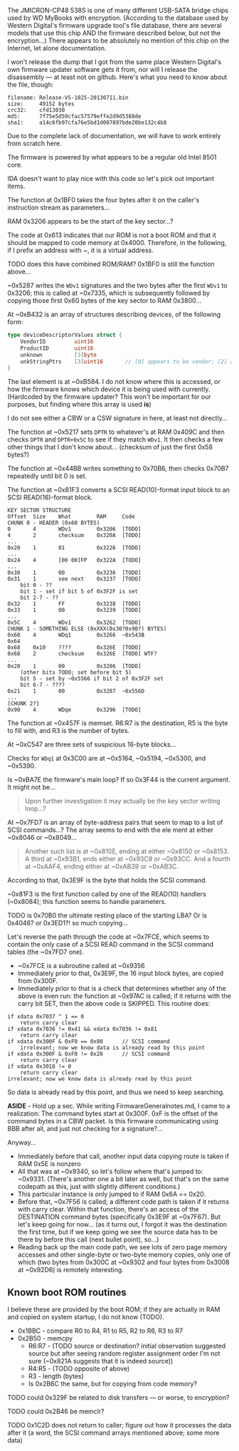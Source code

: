 The JMICRON-CP48 538S is one of many different USB-SATA bridge chips used by WD MyBooks with encryption. (According to the database used by Western Digital's firmware upgrade tool's file database, there are several models that use this chip AND the firmware described below, but not the encryption...) There appears to be absolutely no mention of this chip on the Internet, let alone documentation.

I won't release the dump that I got from the same place Western Digital's own firmware updater software gets it from, nor will I release the disassembly — at least not on github. Here's what you need to know about the file, though:

```
filename: Release-VS-1025-20130711.bin
size:     49152 bytes
crc32:    cfd13030
md5:      7f75e5d59cfac57579effe2d9d5388de
sha1:     a14c6fb97cfa76e5bd1d007897bde20be132c4b8
```

Due to the complete lack of documentation, we will have to work entirely from scratch here.

The firmware is powered by what appears to be a regular old Intel 8501 core.

IDA doesn't want to play nice with this code so let's pick out important items.

The function at 0x1BF0 takes the four bytes after it on the caller's instruction stream as parameters...

RAM 0x3206 appears to be the start of the key sector...?

The code at 0x613 indicates that our ROM is not a boot ROM and that it should be mapped to code memory at 0x4000. Therefore, in the following, if I prefix an address with ~, it is a virtual address.

TODO does this have combined ROM/RAM? 0x1BF0 is still the function above...

~0x5287 writes the `WDv1` signatures and the two bytes after the first `WDv1` to 0x3206; this is called at ~0x7335, which is subsequently followed by copying those first 0x60 bytes of the key sector to RAM 0x3800...

At ~0xB432 is an array of structures describing devices, of the following form:
```go
type deviceDescriptorValues struct {
	VendorID         uint16
	ProductID        uint16
	unknown          [3]byte
	unkStringPtrs    [3]uint16       // [0] appears to be vendor; [2] appears to be product
}
```
The last element is at ~0xB584. I do not know where this is accessed, or how the firmware knows which device it is being used with currently. (Hardcoded by the firmware updater? This won't be important for our purposes, but finding where this array is used **is**)

I do not see either a CBW or a CSW signature in here, at least not directly...

The function at ~0x5217 sets `DPTR` to whatever's at RAM 0x409C and then checks `DPTR` and `DPTR+0x5C` to see if they match `WDv1`. It then checks a few other things that I don't know about... (checksum of just the first 0x58 bytes?)

The function at ~0x44BB writes something to 0x70B6, then checks 0x70B7 repeatedly until bit 0 is set.

The function at ~0x81F3 converts a SCSI READ(10)-format input block to an SCSI READ(16)-format block.

```
KEY SECTOR STRUCTURE
Offset	Size	What		RAM		Code
CHUNK 0 - HEADER (0x60 BYTES)
0		4		WDv1		0x3206	[TODO]
4		2		checksum	0x320A	[TODO]
...
0x20	1		01			0x3226	[TODO]
...
0x24	4		[00 00]FP	0x322A	[TODO]
...
0x30	1		00			0x3236	[TODO]
0x31	1		see next	0x3237	[TODO]
	bit 0 - ??
	bit 1 - set if bit 5 of 0x3F2F is set
	bit 2-7 - ??
0x32	1		FF			0x3238	[TODO]
0x33	1		00			0x3239	[TODO]
...
0x5C	4		WDv1		0x3262	[TODO]
CHUNK 1 - SOMETHING ELSE (0xXXX(0x30?0x90?) BYTES)
0x60	4		WDq1		0x3266	~0x543B
0x64
0x68	0x10	????		0x326E	[TODO]
0x68	2		checksum	0x326E	[TODO] WTF?
...
0x20	1		00			0x3286	[TODO]
	(other bits TODO; set before bit 5)
	bit 5 - set by ~0x5566 if bit 2 of 0x3F2F set
	bit 6-7 - ????
0x21	1		00			0x3287	~0x556D
...
[CHUNK 2?]
0x90	4		WDqe		0x3296	[TODO]
```

The function at ~0x457F is memset. R6:R7 is the destination, R5 is the byte to fill with, and R3 is the number of bytes.

At ~0xC547 are three sets of suspicious 16-byte blocks...

Checks for `WDq1` at 0x3C00 are at ~0x5164, ~0x5194, ~0x5300, and ~0x5390.

Is ~0xBA7E the firmware's main loop? If so 0x3F44 is the current argument. It might not be...
>Upon further investigation it may actually be the key sector writing loop...?

At ~0x7FD7 is an array of byte-address pairs that seem to map to a list of SCSI commands...? The array seems to end with the ele
ment at either ~0x8046 or ~0x8049...
>Another such list is at ~0x810E, ending at either ~0x8150 or ~0x8153.
>A third at ~0x93B1, ends either at ~0x93C9 or ~0x93CC.
>And a fourth at ~0xAAF4, ending either at ~0xAB39 or ~0xAB3C.

According to that, 0x3E9F is the byte that holds the SCSI command.

~0x81F3 is the first function called by one of the READ(10) handlers (~0x8084); this function seems to handle parameters.

TODO is 0x70B0 the ultimate resting place of the starting LBA? Or is 0x4046? or 0x3ED1?! so much copying...

Let's reverse the path through the code at ~0x7FCE, which seems to contain the only case of a SCSI READ command in the SCSI command tables (the ~0x7FD7 one).
- ~0x7FCE is a subroutine called at ~0x9356
- Immediately prior to that, 0x3E9F, the 16 input block bytes, are copied from 0x300F.
- Immediately prior to that is a check that determines whether any of the above is even run: the function at ~0x97AC is called; if it returns with the carry bit SET, then the above code is SKIPPED. This routine does:
```
if xdata 0x7037 ^ 1 == 0
	return carry clear
if xdata 0x7036 != 0x41 && xdata 0x7036 != 0x81
	return carry clear
if xdata 0x300F & 0xF0 == 0x80		// SCSI command
	irrelevant; now we know data is already read by this point
if xdata 0x300F & 0xF0 != 0x20		// SCSI command
	return carry clear
if xdata 0x3018 != 0
	return carry clear
irrelevant; now we know data is already read by this point
```
So data is already read by this point, and thus we need to keep searching.

**ASIDE** - Hold up a sec. While writing FirmwareGeneralnotes.md, I came to a realization: The command bytes start at 0x300F. 0xF is the offset of the command bytes in a CBW packet. Is this firmware communicating using BBB after all, and just not checking for a signature?...

Anyway...

- Immediately before that call, another input data copying route is taken if RAM 0x5E is nonzero
- All that was at ~0x9340, so let's follow where that's jumped to: ~0x9331. (There's another one a bit later as well, but that's on the same codepath as this, just with slightly different conditions.)
- This particular instance is only jumped to if RAM 0x6A == 0x20.
- Before that, ~0x7F56 is called; a different code path is taken if it returns with carry clear. Within that function, there's an access of the DESTINATION command bytes (specifically 0x3E9F at ~0x7F67). But let's keep going for now... (as it turns out, I forgot it was the destination the first time, but if we keep going we see the source data has to be there by before this call (next bullet point), so...)
- Reading back up the main code path, we see lots of zero page memory accesses and other single-byte or two-byte memory copies, only one of which (two bytes from 0x300C at ~0x9302 and four bytes from 0x3008 at ~0x92D6) is remotely interesting.

## Known boot ROM routines
I believe these are provided by the boot ROM; if they are actually in RAM and copied on system startup, I do not know (TODO).
- 0x1BBC - compare R0 to R4, R1 to R5, R2 to R6, R3 to R7
- 0x2B50 - memcpy
	- R6:R7 - (TODO source or destination? initial observation suggested source but after seeing random register assignment order I'm not sure (~0x821A suggests that it is indeed source))
	- R4:R5 - (TODO opposite of above)
	- R3 - length (bytes)
	- Is 0x2B6C the same, but for copying from code memory?

TODO could 0x329F be related to disk transfers — or worse, to encryption?

TODO could 0x2B46 be memclr?

TODO 0x1C2D does not return to caller; figure out how it processes the data after it (a word, the SCSI command arrays mentioned above; some more data)
